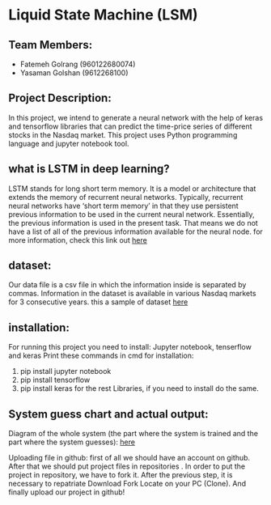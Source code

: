 # Liquid State Machine (LSM)

## Team Members:
- Fatemeh Golrang (960122680074)
- Yasaman Golshan (9612268100)

## Project Description:

In this project, we intend to generate a neural network with the help of keras and tensorflow libraries that can predict the time-price series of different stocks in the Nasdaq market. This project uses Python programming language and jupyter notebook tool.


## what is LSTM in deep learning?

LSTM stands for long short term memory. It is a model or architecture that extends the memory of recurrent neural networks. Typically, recurrent neural networks have ‘short term memory’ in that they use persistent previous information to be used in the current neural network. Essentially, the previous information is used in the present task. That means we do not have a list of all of the previous information available for the neural node.
for more information, check this link out [here]( https://hub.packtpub.com/what-is-lstm/) 

## dataset:

Our data file is a csv file in which the information inside is separated by commas.
Information in the dataset is available in various Nasdaq markets for 3 consecutive years.
this a sample of dataset [here](https://github.com/kimiyagr/computational-intelligence-class-9901/blob/master/G08-Liquid-State-Machine/dataset.PNG)

## installation:

For running this project you need to install: Jupyter notebook, tenserflow and keras
Print these commands in cmd for installation:
1. pip install jupyter notebook
2. pip install tensorflow
3. pip install keras
for the rest Libraries, if you need to install do the same.



## System guess chart and actual output:
 


Diagram of the whole system (the part where the system is trained and the part where the system guesses):
 [here](https://github.com/kimiyagr/computational-intelligence-class-9901/blob/master/G08-Liquid-State-Machine/a.png)
 

Uploading file in github:
first of all we should have an account on github.
After that we should put project files in repositories .
In order to put the project in repository, we have to fork it.
After the previous step, it is necessary to repatriate Download Fork Locate on your PC (Clone).
And finally upload our project in github!

